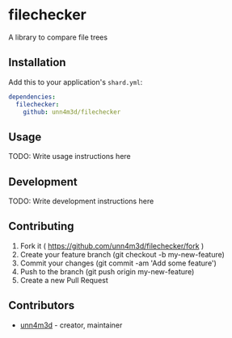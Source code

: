 # filechecker

A library to compare file trees

## Installation

Add this to your application's `shard.yml`:

```yaml
dependencies:
  filechecker:
    github: unn4m3d/filechecker
```

## Usage

TODO: Write usage instructions here

## Development

TODO: Write development instructions here

## Contributing

1. Fork it ( https://github.com/unn4m3d/filechecker/fork )
2. Create your feature branch (git checkout -b my-new-feature)
3. Commit your changes (git commit -am 'Add some feature')
4. Push to the branch (git push origin my-new-feature)
5. Create a new Pull Request

## Contributors

- [unn4m3d](https://github.com/unn4m3d) - creator, maintainer
